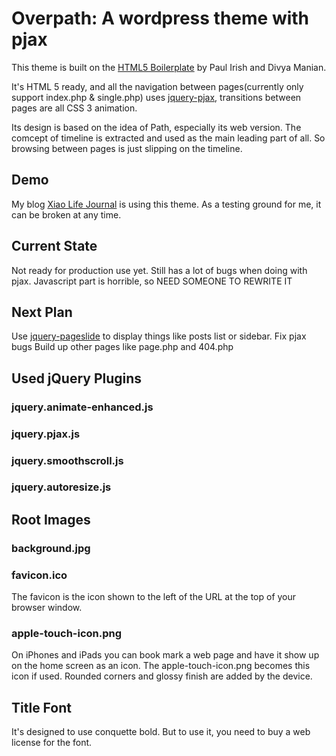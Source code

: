 Overpath: A wordpress theme with pjax
=====================================

This theme is built on the [HTML5 Boilerplate](http://html5boilerplate.com/) by Paul Irish and Divya Manian. 

It's HTML 5 ready, and all the navigation between pages(currently only support index.php & single.php) uses [jquery-pjax](https://github.com/defunkt/jquery-pjax), transitions between pages are all CSS 3 animation.

Its design is based on the idea of Path, especially its web version. The comcept of timeline is extracted and used as the main leading part of all. So browsing between pages is just slipping on the timeline.

Demo
----
My blog [Xiao Life Journal](http://xiaolife.com) is using this theme. As a testing ground for me, it can be broken at any time.

Current State
-------------
Not ready for production use yet. Still has a lot of bugs when doing with pjax.
Javascript part is horrible, so NEED SOMEONE TO REWRITE IT

Next Plan
---------
Use [jquery-pageslide](https://github.com/srobbin/jquery-pageslide) to display things like posts list or sidebar.
Fix pjax bugs
Build up other pages like page.php and 404.php

Used jQuery Plugins
-------------------
### jquery.animate-enhanced.js
### jquery.pjax.js
### jquery.smoothscroll.js
### jquery.autoresize.js


Root Images
-----------

### background.jpg

### favicon.ico
The favicon is the icon shown to the left of the URL at the top of your browser window.

### apple-touch-icon.png
On iPhones and iPads you can book mark a web page and have it show up on the home screen as an icon. The apple-touch-icon.png becomes this icon if used. Rounded corners and glossy finish are added by the device.

Title Font
----------
It's designed to use conquette bold. But to use it, you need to buy a web license for the font.
